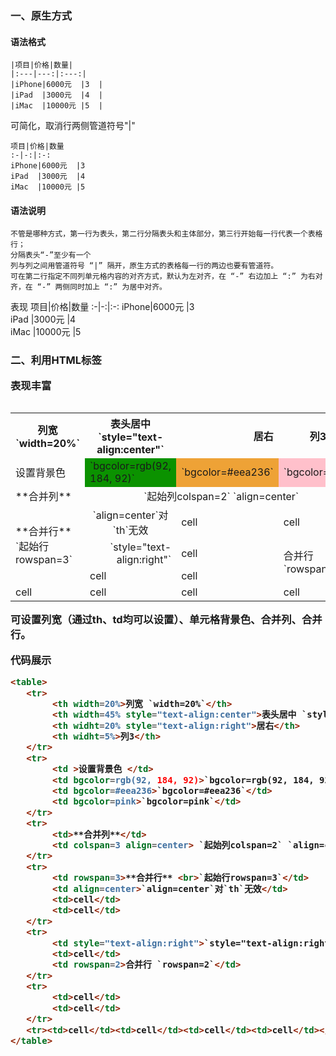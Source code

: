 ### 一、原生方式
#### 语法格式
```
|项目|价格|数量|
|:---|---:|:---:|
|iPhone|6000元  |3  |
|iPad  |3000元  |4  |
|iMac  |10000元 |5  |
```
可简化，取消行两侧管道符号"|"

```
项目|价格|数量
:-|-:|:-:
iPhone|6000元  |3  
iPad  |3000元  |4  
iMac  |10000元 |5  
```
#### 语法说明
```
不管是哪种方式，第一行为表头，第二行分隔表头和主体部分，第三行开始每一行代表一个表格行；
分隔表头“-”至少有一个
列与列之间用管道符号 “|” 隔开，原生方式的表格每一行的两边也要有管道符。
可在第二行指定不同列单元格内容的对齐方式，默认为左对齐，在 “-” 右边加上 “:” 为右对齐，在 “-” 两侧同时加上 “:” 为居中对齐。
```
表现
项目|价格|数量
:-|-:|:-:
iPhone|6000元  |3  
iPad  |3000元  |4  
iMac  |10000元 |5  

### 二、利用HTML<table>标签
表现丰富

<table>
   <tr>
        <th width=20%>   
           列宽 `width=20%` 
         </th>
        <th width=45% style="text-align:center">
           表头居中 `style="text-align:center"`  
        </th>
        <th widht=20% style="text-align:right">  居右  </th>
        <th widht=5%>  列3  </th>
   </tr>
   <tr>
        <td >设置背景色 </td>
        <td bgcolor=rgb(92, 184, 92)>`bgcolor=rgb(92, 184, 92)`</td>
        <td bgcolor=#eea236>`bgcolor=#eea236`</td>
        <td bgcolor=pink>`bgcolor=pink`</td>
   </tr>
   <tr>
        <td>**合并列**</td>
        <td colspan=3 align=center> `起始列colspan=2` `align=center`</td>
   </tr>
   <tr>
        <td rowspan=3>**合并行** <br>`起始行rowspan=3`</td>
        <td align=center>`align=center`对`th`无效</td>
        <td>cell</td>
        <td>cell</td>
   </tr>
   <tr>
        <td style="text-align:right">`style="text-align:right"`</td>
        <td>cell</td>
        <td rowspan=2>合并行 `rowspan=2`</td>
   </tr>
   <tr>
        <td>cell</td>
        <td>cell</td>
   </tr>
   <tr><td>cell</td><td>cell</td><td>cell</td><td>cell</td></tr>
</table>

可设置列宽（通过th、td均可以设置）、单元格背景色、合并列、合并行。

代码展示
```html
<table>
   <tr>
        <th width=20%>列宽 `width=20%`</th>
        <th width=45% style="text-align:center">表头居中 `style="text-align:center"`</th>
        <th widht=20% style="text-align:right">居右</th>
        <th widht=5%>列3</th>
   </tr>
   <tr>
        <td >设置背景色 </td>
        <td bgcolor=rgb(92, 184, 92)>`bgcolor=rgb(92, 184, 92)`</td>
        <td bgcolor=#eea236>`bgcolor=#eea236`</td>
        <td bgcolor=pink>`bgcolor=pink`</td>
   </tr>
   <tr>
        <td>**合并列**</td>
        <td colspan=3 align=center> `起始列colspan=2` `align=center`</td>
   </tr>
   <tr>
        <td rowspan=3>**合并行** <br>`起始行rowspan=3`</td>
        <td align=center>`align=center`对`th`无效</td>
        <td>cell</td>
        <td>cell</td>
   </tr>
   <tr>
        <td style="text-align:right">`style="text-align:right"`</td>
        <td>cell</td>
        <td rowspan=2>合并行 `rowspan=2`</td>
   </tr>
   <tr>
        <td>cell</td>
        <td>cell</td>
   </tr>
   <tr><td>cell</td><td>cell</td><td>cell</td><td>cell</td></tr>
</table>
```
